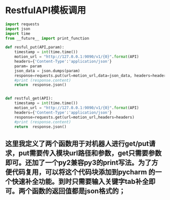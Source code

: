 # RestfulAPI模板调用

```python
import requests
import json
import time
from __future__ import print_function

def resful_put(API,param):
    timestamp = int(time.time())
    motion_url = "http://127.0.0.1:9090/v1/{0}".format(API)
    headers={'Content-Type':'application/json'}
    param= param
    json_data = json.dumps(param)
    response=requests.put(url=motion_url,data=json_data, headers=headers)
    #print (response.content)
    return  response.json()


def restful_get(API):
    timestamp = int(time.time())
    motion_url = "http://127.0.0.1:9090/v1/{0}".format(API)
    headers={'Content-Type':'application/json'}
    response=requests.get(url=motion_url,headers=headers)
    #print (response.content)
    return  response.json()
```

## 这里我定义了两个函数用于对机器人进行get/put请求，put需要传入模块url路径和参数，get只需要参数即可。还加了一个py2兼容py3的print写法。为了方便代码复用，可以将这个代码块添加到pycharm 的一个快速补全功能。到时只需要输入关键字tab补全即可。两个函数的返回值都是json格式的；